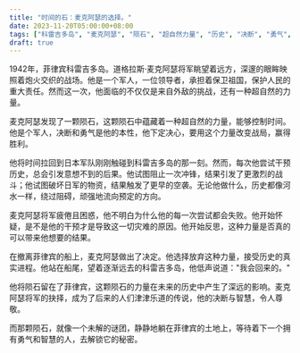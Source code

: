 ```yaml
---
title: "时间的石：麦克阿瑟的选择。"
date: 2023-11-20T05:00:00+08:00
tags: ["科雷吉多岛", "麦克阿瑟", "陨石", "超自然力量", "历史", "决断", "勇气", "选择", "未解的谜团", "传说", "战争", "时间旅行", "ChatGPT"]
draft: true
--- 
```


1942年，菲律宾科雷吉多岛。道格拉斯·麦克阿瑟将军眺望着远方，深邃的眼眸映照着炮火交织的战场。他是一个军人，一位领导者，承担着保卫祖国，保护人民的重大责任。然而这一次，他面临的不仅仅是来自外敌的挑战，还有一种超自然的力量。

麦克阿瑟发现了一颗陨石，这颗陨石中蕴藏着一种超自然的力量，能够控制时间。他是个军人，决断和勇气是他的本性，他下定决心，要用这个力量改变战局，赢得胜利。

他将时间拉回到日本军队刚刚触碰到科雷吉多岛的那一刻。然而，每次他尝试干预历史，总会引发意想不到的后果。他试图阻止一次冲锋，结果引发了更激烈的战斗；他试图破坏日军的物资，结果触发了更早的空袭。无论他做什么，历史都像河水一样，绕过阻碍，顽强地流向预定的方向。

麦克阿瑟将军疲倦且困惑，他不明白为什么他的每一次尝试都会失败。他开始怀疑，是不是他的干预才是导致这一切灾难的原因。他开始反思，这种力量是否真的可以带来他想要的结果。

在撤离菲律宾的船上，麦克阿瑟做出了决定。他选择放弃这种力量，接受历史的真实进程。他站在船尾，望着逐渐远去的科雷吉多岛，他低声说道："我会回来的。"

他将陨石留在了菲律宾，这颗陨石的力量在未来的历史中产生了深远的影响。麦克阿瑟将军的抉择，成为了后来的人们津津乐道的传说，他的决断与智慧，令人尊敬。

而那颗陨石，就像一个未解的谜团，静静地躺在菲律宾的土地上，等待着下一个拥有勇气和智慧的人，去解锁它的秘密。
